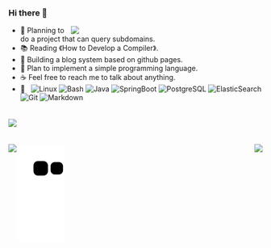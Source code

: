 ### Hi there 👋
<img align='right' src="https://github-readme-stats.vercel.app/api?username=section9-lab&count_private=true&show_icons=true" width="380">

- 🌱  Planning to do a project that can query subdomains.
- 📚  Reading 《How to Develop a Compiler》.
- 🍉  Building a blog system based on github pages.
- 🥝  Plan to implement a simple programming language.
- ☕️  Feel free to reach me to talk about anything.
- 🔧 &#160;
![Linux](https://img.shields.io/badge/-Linux-333333?style=flat&logo=Linux&logoColor=FCC624)
![Bash](https://img.shields.io/badge/-Scala-333333?style=flat&logo=Bash&logoColor=FCC624)
![Java](https://img.shields.io/badge/-Java-333333?style=flat&logo=Java&logoColor=FCC624)
![SpringBoot](https://img.shields.io/badge/-SpringBoot-333333?style=flat&logo=springboot&logoColor=FCC624)
![PostgreSQL](https://img.shields.io/badge/-PostgreSQL-333333?style=flat&logo=postgresql)
![ElasticSearch](https://img.shields.io/badge/-ElasticSearch-333333?style=flat&logo=elasticsearch)
![Git](https://img.shields.io/badge/-Git-333333?style=flat&logo=git)
![Markdown](https://img.shields.io/badge/-Markdown-333333?style=flat&logo=markdown)


![](https://komarev.com/ghpvc/?username=section9-lab&color=dc143c)
---
[<img align='left' class="col-lg-6" src="https://github-readme-stats.vercel.app/api/pin/?username=section9-lab&repo=dns-insight">](https://section9-lab.github.io/dns-insight/)
[<img align='right' class="col-lg-6" src="https://github-readme-stats.vercel.app/api/pin/?username=section9-lab&repo=blog">](https://section9-lab.github.io/blog/)
---
![github contribution grid snake animation](https://raw.githubusercontent.com/section9-lab/section9-lab/output/github-contribution-grid-snake.svg)
